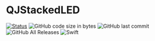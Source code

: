 # QJStackedLED

[![Status](https://travis-ci.org/MikeManzo/Ansi.svg?branch=master)](https://travis-ci.org/MikeManzo/QJStackedLED)
![GitHub code size in bytes](https://img.shields.io/github/languages/code-size/mikemanzo/QJStackedLED.svg)
![GitHub last commit](https://img.shields.io/github/last-commit/MikeManzo/QJStackedLED.svg)
![GitHub All Releases](https://img.shields.io/github/downloads/MikeManzo/QJStackedLED/total.svg)
![Swift](https://img.shields.io/badge/%20in-swift%205.1-orange.svg)

